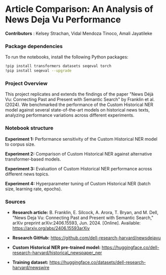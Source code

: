 # Article Comparison: An Analysis of News Deja Vu Performance

**Contributors** : Kelsey Strachan, Vidal Mendoza Tinoco, Amali Jayatileke

### Package dependencies

To run the notebooks, install the following Python packages:

```bash
!pip install transformers datasets seqeval torch
!pip install seqeval --upgrade
```

### Project Overview

This project replicates and extends the findings of the paper "News Déjà Vu: Connecting Past and Present with Semantic Search" by Franklin et al. (2024). We benchmarked the performance of the Custom Historical NER model against several state-of-the-art models on historical news texts, analyzing performance variations across different experiments.

### Notebook structure

**Experiment 1:** Performance sensitivity of the Custom Historical NER model to corpus size.

**Experiment 2:** Comparison of Custom Historical NER against alternative transformer-based models.

**Experiment 3:** Evaluation of Custom Historical NER performance across different news topics.

**Experiment 4:** Hyperparameter tuning of Custom Historical NER (batch size, learning rate, epochs).

### Sources

- **Research article:**
B. Franklin, E. Silcock, A. Arora, T. Bryan, and M. Dell, "News Deja Vu: Connecting Past and Present with Semantic Search," arXiv preprint arXiv:2406.15593, Jun. 2024. [Online]. Available: https://arxiv.org/abs/2406.15593​arXiv

- **Research GitHub:**
https://github.com/dell-research-harvard/newsdejavu

- **Custom Historical NER pre-trained model:**
https://huggingface.co/dell-research-harvard/historical_newspaper_ner

- **Training dataset:**
https://huggingface.co/datasets/dell-research-harvard/newswire